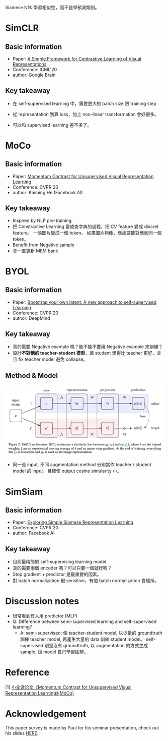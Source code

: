 

Siamese NN: 學習相似性，而不是學預測類別。  

# SimCLR
## Basic information
- Paper: [A Simple Framework for Contrastive Learning of Visual Representations](https://arxiv.org/abs/2002.05709)
- Conference: ICML'20
- author: Google Brain

## Key takeaway
* 在 self-supervised learning 中，需要更大的 batch size 跟 training step

* 從 representation 到算 loss，加上 non-linear transformation 會好很多。
* 可以和 supervised learning 差不多了。  


# MoCo
## Basic information
- Paper: [Momentum Contrast for Unsupervised Visual Representation Learning](https://arxiv.org/abs/1911.05722)
- Conference: CVPR'20
- author: Kaiming He (Facebook AI)

## Key takeaway
* Inspired by NLP pre-training. 
* 把 Constractive Learning 當成查字典的過程。把 CV feature 變成 discret feature。 一張圖片變成一個 token。 如果圖片夠像，應該要能對應到同一個 token。
* Benefit from Negative sample
* 會一直更新 MEM bank  



# BYOL
## Basic information
- Paper: [Bootstrap your own latent: A new approach to self-supervised Learning](https://arxiv.org/abs/2006.07733)
- Conference: CVPR'20
- author: DeepMind

## Key takeaway
* 真的需要 Negative example 嗎？能不能不要用 Negative example 來訓練？
* 設計**不對稱的 teacher-student 模型**，讓 student 學得比 teacher 更好，並且 fix teacher model 避免 collapse。

## Method & Model
![](./img/BYOL.png)
* 同一張 input, 不同 augmentation method 分別當作 teacher / student model 的 input，目標使 output cosine simularity 小。  


# SimSiam
## Basic information
- Paper: [Exploring Simple Siamese Representation Learning](https://arxiv.org/abs/2011.10566)
- Conference: CVPR'20
- author: Facebook AI

## Key takeaway
* 目前最精簡的 self-supervising learning model.
* 真的需要兩個 encoder 嗎？可以只要一個就好嗎？
* Stop gradient + predictor 是最重要的因素。
* 對 batch normalization 很 sensitive，有加 batch normalization 會壞掉。



# Discussion notes
* 很常看到有人用 predictor (MLP)
* Q: Difference between semi-supervised learning and self-supervised learning?  
    - A: semi-supervised: 像 teacher-student model, 以少量的 groundtruth 訓練 teacher model, 再產生大量的 data 訓練 student model。 self-supervised 則是沒有 groundtruth, 以 augmentation 的方式生成 sample, 讓 model 自己學習區辨。  



# Reference
[1] [小全读论文《Momentum Contrast for Unsupervised Visual Representation Learning》(MoCo)](https://blog.csdn.net/FatMigo/article/details/103211622?fbclid=IwAR3IW5svlkpdY5Rc5UmoOCT11CQ63JJv93zWozwrK-vnB7s69Pwwwf60KKI)



# Acknowledgement  
This paper survey is made by Paul for his seminar presentation, check out his slides [HERE](https://drive.google.com/file/d/1C9uO6j_LgX31-SgmfAdJVZNwp7gDztQH/view?fbclid=IwAR2pNQH9HMfqjC9NDk7DaDtd6OBYMKuk9tDC9V82BAtvICRa8QgqW7d77lo).